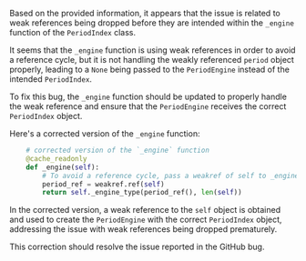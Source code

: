 Based on the provided information, it appears that the issue is related to weak references being dropped before they are intended within the `_engine` function of the `PeriodIndex` class.

It seems that the `_engine` function is using weak references in order to avoid a reference cycle, but it is not handling the weakly referenced `period` object properly, leading to a `None` being passed to the `PeriodEngine` instead of the intended `PeriodIndex`.

To fix this bug, the `_engine` function should be updated to properly handle the weak reference and ensure that the `PeriodEngine` receives the correct `PeriodIndex` object.

Here's a corrected version of the `_engine` function:

```python
    # corrected version of the `_engine` function
    @cache_readonly
    def _engine(self):
        # To avoid a reference cycle, pass a weakref of self to _engine_type.
        period_ref = weakref.ref(self)
        return self._engine_type(period_ref(), len(self))
```

In the corrected version, a weak reference to the `self` object is obtained and used to create the `PeriodEngine` with the correct `PeriodIndex` object, addressing the issue with weak references being dropped prematurely.

This correction should resolve the issue reported in the GitHub bug.